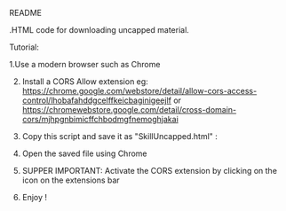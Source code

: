 README

.HTML code for downloading uncapped material. 

Tutorial:

1.Use a modern browser such as Chrome

2. Install a CORS Allow extension eg: https://chrome.google.com/webstore/detail/allow-cors-access-control/lhobafahddgcelffkeicbaginigeejlf or https://chromewebstore.google.com/detail/cross-domain-cors/mjhpgnbimicffchbodmgfnemoghjakai

3. Copy this script and save it as "SkillUncapped.html" :

4. Open the saved file using Chrome
    
5. SUPPER IMPORTANT: Activate the CORS extension by clicking on the icon on the extensions bar
   
7. Enjoy !
